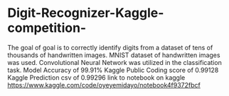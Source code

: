 # Digit-Recognizer-Kaggle-competition-

The goal of goal is to correctly identify digits from a dataset of tens of thousands of handwritten images. 
MNIST dataset of handwritten images was used.
Convolutional Neural Network was utilized in the classification task.
Model Accuracy of 99.91%
Kaggle Public Coding score of 0.99128
Kaggle Prediction csv of 0.99296
link to notebook on kaggle
https://www.kaggle.com/code/oyeyemidayo/notebook4f9372fbcf
